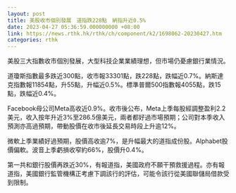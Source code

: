 ```yaml
---
layout: post
title: 美股收市個別發展　道指跌228點　納指升近0.5%
date: 2023-04-27 05:36:59.000000000 +08:00
link: https://news.rthk.hk/rthk/ch/component/k2/1698062-20230427.htm
categories: rthk
---
```


美股三大指數收市個別發展，大型科技企業業績理想，但市場仍憂慮銀行業情況。

道瓊斯指數最多跌近300點，收市報33301點，跌228點，跌幅近0.7%。納斯達克指數報11854點，升55點，升幅近0.5%。標準普爾500指數報4055點，跌15點，跌幅近0.4%。

Facebook母公司Meta高收近0.9%。收市後公布，Meta上季每股經調整盈利2.2美元，收入按年升近3%至286.5億美元，兩者都好過市場預期；公司對本季收入預測亦高過預期，帶動股價在收市後延長交易時段上升逾12%。

微軟上季業績好過預期，股價高收逾7%，是升幅最大的道指成份股。Alphabet股價偏軟。波音上季虧損收窄約66%，股價升0.4%。

第一共和銀行股價再跌近30%，有報道指，美國政府不願干預救援過程。亦有報道指，美國銀行監管機構正考慮下調該行的評估，可能令該行從美國聯儲局借款受到限制。
